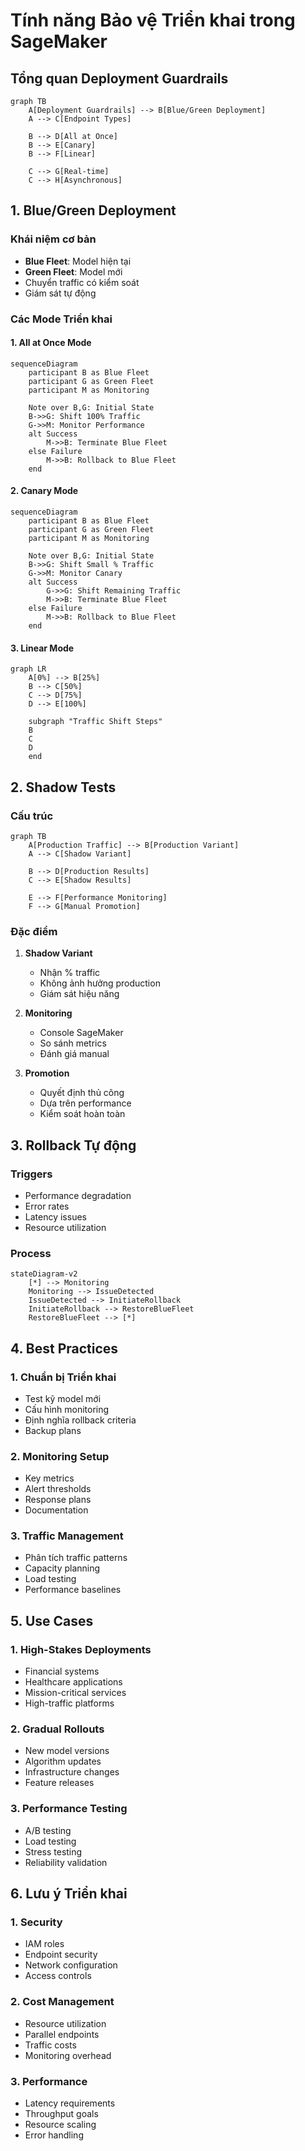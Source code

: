# Tính năng Bảo vệ Triển khai trong SageMaker

## Tổng quan Deployment Guardrails

```mermaid
graph TB
    A[Deployment Guardrails] --> B[Blue/Green Deployment]
    A --> C[Endpoint Types]
    
    B --> D[All at Once]
    B --> E[Canary]
    B --> F[Linear]
    
    C --> G[Real-time]
    C --> H[Asynchronous]
```

## 1. Blue/Green Deployment

### Khái niệm cơ bản
- **Blue Fleet**: Model hiện tại
- **Green Fleet**: Model mới
- Chuyển traffic có kiểm soát
- Giám sát tự động

### Các Mode Triển khai

#### 1. All at Once Mode
```mermaid
sequenceDiagram
    participant B as Blue Fleet
    participant G as Green Fleet
    participant M as Monitoring
    
    Note over B,G: Initial State
    B->>G: Shift 100% Traffic
    G->>M: Monitor Performance
    alt Success
        M->>B: Terminate Blue Fleet
    else Failure
        M->>B: Rollback to Blue Fleet
    end
```

#### 2. Canary Mode
```mermaid
sequenceDiagram
    participant B as Blue Fleet
    participant G as Green Fleet
    participant M as Monitoring
    
    Note over B,G: Initial State
    B->>G: Shift Small % Traffic
    G->>M: Monitor Canary
    alt Success
        G->>G: Shift Remaining Traffic
        M->>B: Terminate Blue Fleet
    else Failure
        M->>B: Rollback to Blue Fleet
    end
```

#### 3. Linear Mode
```mermaid
graph LR
    A[0%] --> B[25%]
    B --> C[50%]
    C --> D[75%]
    D --> E[100%]
    
    subgraph "Traffic Shift Steps"
    B
    C
    D
    end
```

## 2. Shadow Tests

### Cấu trúc
```mermaid
graph TB
    A[Production Traffic] --> B[Production Variant]
    A --> C[Shadow Variant]
    
    B --> D[Production Results]
    C --> E[Shadow Results]
    
    E --> F[Performance Monitoring]
    F --> G[Manual Promotion]
```

### Đặc điểm
1. **Shadow Variant**
   - Nhận % traffic
   - Không ảnh hưởng production
   - Giám sát hiệu năng

2. **Monitoring**
   - Console SageMaker
   - So sánh metrics
   - Đánh giá manual

3. **Promotion**
   - Quyết định thủ công
   - Dựa trên performance
   - Kiểm soát hoàn toàn

## 3. Rollback Tự động

### Triggers
- Performance degradation
- Error rates
- Latency issues
- Resource utilization

### Process
```mermaid
stateDiagram-v2
    [*] --> Monitoring
    Monitoring --> IssueDetected
    IssueDetected --> InitiateRollback
    InitiateRollback --> RestoreBlueFleet
    RestoreBlueFleet --> [*]
```

## 4. Best Practices

### 1. Chuẩn bị Triển khai
- Test kỹ model mới
- Cấu hình monitoring
- Định nghĩa rollback criteria
- Backup plans

### 2. Monitoring Setup
- Key metrics
- Alert thresholds
- Response plans
- Documentation

### 3. Traffic Management
- Phân tích traffic patterns
- Capacity planning
- Load testing
- Performance baselines

## 5. Use Cases

### 1. High-Stakes Deployments
- Financial systems
- Healthcare applications
- Mission-critical services
- High-traffic platforms

### 2. Gradual Rollouts
- New model versions
- Algorithm updates
- Infrastructure changes
- Feature releases

### 3. Performance Testing
- A/B testing
- Load testing
- Stress testing
- Reliability validation

## 6. Lưu ý Triển khai

### 1. Security
- IAM roles
- Endpoint security
- Network configuration
- Access controls

### 2. Cost Management
- Resource utilization
- Parallel endpoints
- Traffic costs
- Monitoring overhead

### 3. Performance
- Latency requirements
- Throughput goals
- Resource scaling
- Error handling